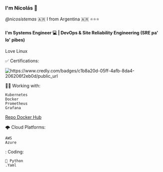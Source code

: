 ### I'm Nicolás 👋

_@nicosistemas_
🇦🇷 I from Argentina 🇦🇷 ⭐⭐⭐

#### I'm Systems Engineer 💻 | DevOps & Site Reliability Engineering (SRE pa' lo' pibes)

Love Linux

✅ Certifications:

![https://www.credly.com/badges/c1b8a20d-05ff-4afb-8da4-206206f2eb0d/public_url
](https://github.com/nicosistemas/nicosistemas/assets/45042953/e4e9df69-dd28-4db8-99a3-c4f22d4f10a4)


🧑‍💻 Working with:
```
Kubernetes
Docker
Prometheus
Grafana
```
[Repo Docker Hub](https://hub.docker.com/repositories/nicosistemas)

🌩️ Cloud Platforms: 
```
AWS
Azure
```

: Coding:
```
🐍 Python
.Yaml
```
